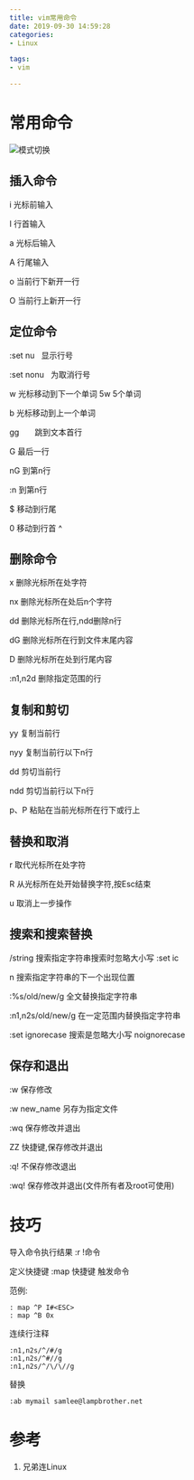 ```yaml
---
title: vim常用命令
date: 2019-09-30 14:59:28
categories:
- Linux

tags:
- vim

---
```


# 常用命令

![模式切换](Vim.png)
## 插入命令

i 光标前输入 

I 行首输入 

a 光标后输入

A 行尾输入

o 当前行下新开一行 

O 当前行上新开一行
## 定位命令
:set nu   显示行号

:set nonu   为取消行号

w       光标移动到下一个单词  5w 5个单词

b       光标移动到上一个单词

gg       跳到文本首行

G       最后一行

nG      到第n行

:n      到第n行

$       移动到行尾

0       移动到行首   ^


## 删除命令

x 删除光标所在处字符

nx  删除光标所在处后n个字符

dd  删除光标所在行,ndd删除n行

dG  删除光标所在行到文件末尾内容

D   删除光标所在处到行尾内容

:n1,n2d 删除指定范围的行

## 复制和剪切

yy  复制当前行

nyy 复制当前行以下n行

dd  剪切当前行

ndd 剪切当前行以下n行

p、P 粘贴在当前光标所在行下或行上

## 替换和取消

r   取代光标所在处字符

R   从光标所在处开始替换字符,按Esc结束

u   取消上一步操作

## 搜索和搜索替换

/string             搜索指定字符串搜索时忽略大小写 :set ic

n                   搜索指定字符串的下一个出现位置

:%s/old/new/g       全文替换指定字符串

:n1,n2s/old/new/g   在一定范围内替换指定字符串

:set ignorecase     搜索是忽略大小写 noignorecase

## 保存和退出

:w          保存修改

:w new_name 另存为指定文件

:wq         保存修改并退出

ZZ          快捷键,保存修改并退出

:q!         不保存修改退出

:wq!        保存修改并退出(文件所有者及root可使用)

# 技巧
导入命令执行结果 :r !命令

定义快捷键 :map 快捷键 触发命令

范例:    

    : map ^P I#<ESC>
    : map ^B 0x
连续行注释 

    :n1,n2s/^/#/g
    :n1,n2s/^#//g
    :n1,n2s/^/\/\//g
替换 

    :ab mymail samlee@lampbrother.net
# 参考
1. 兄弟连Linux